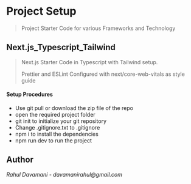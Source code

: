 # Project Setup

> Project Starter Code for various Frameworks and Technology

## Next.js_Typescript_Tailwind

> Next.js Starter Code in Typescript with Tailwind setup.
>
> Prettier and ESLint Configured with next/core-web-vitals as style guide

#### Setup Procedures

-  Use git pull or download the zip file of the repo
-  open the required project folder
-  git init to initialize your git repository
-  Change .gitignore.txt to .gitignore
-  npm i to install the dependencies
-  npm run dev to run the project

## Author

_Rahul Davamani - davamanirahul@gmail.com_
